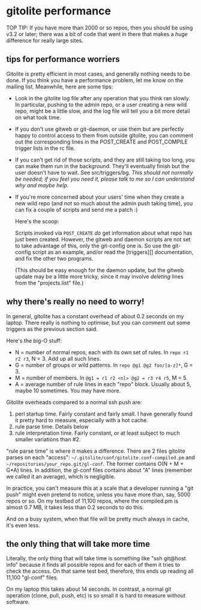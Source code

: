 # gitolite performance

TOP TIP: If you have more than 2000 or so repos, then you should be using v3.2
or later; there was a bit of code that went in there that makes a *huge*
difference for really large sites.

## tips for performance worriers

Gitolite is pretty efficient in most cases, and generally nothing needs to be
done.  If you think you have a performance problem, let me know on the mailing
list.  Meanwhile, here are some tips:

  * Look in the gitolite log file after any operation that you think ran
    slowly.  In particular, pushing to the admin repo, or a user creating a
    new wild repo, might be a little slow, and the log file will tell you a
    bit more detail on what took time.

  * If you don't use gitweb or git-daemon, or use them but are perfectly happy
    to control access to them from outside gitolite, you can comment out the
    corresponding lines in the POST\_CREATE and POST\_COMPILE trigger lists in
    the rc file.

  * If you can't get rid of those scripts, and they are still taking too long,
    you can make them run in the background.  They'll eventually finish but
    the user doesn't have to wait.  See src/triggers/bg.  *This should not
    normally be needed; if you feel you need it, please talk to me so I can
    understand why and maybe help*.

  * If you're more concerned about your users' time when they create a new
    wild repo (and not so much about the admin push taking time), you can fix
    a couple of scripts and send me a patch :)

    Here's the scoop:

    Scripts invoked via `POST_CREATE` *do* get information about what repo has
    just been created.  However, the gitweb and daemon scripts are not set to
    take advantage of this, only the git-config one is.  So use the git-config
    script as an example, and/or read the [triggers][] documentation, and fix
    the other two programs.

    (This should be easy enough for the daemon update, but the gitweb update
    may be a little more tricky, since it may involve *deleting* lines from
    the "projects.list" file.)

## why there's really no need to worry!

In general, gitolite has a constant overhead of about 0.2 seconds on my
laptop.  There really is nothing to optimise, but you can comment out some
triggers as the previous section said.

Here's the big-O stuff:

  * N = number of normal repos, each with its own set of rules.  In `repo r1
    r2 r3`, N = 3.  Add up all such lines.
  * G = number of groups or wild patterns.  In `repo @g1 @g2 foo/[a-z]*`, G =
    3.
  * M = number of members.  In `@g1 = r1 r2 <nl> @g2 = r3 r4 r5`, M = 5.
  * A = average number of rule lines in each "repo" block.  Usually about 5,
    maybe 10 sometimes.  You may have more.

Gitolite overheads compared to a normal ssh push are:

1.  perl startup time.  Fairly constant and fairly small.  I have generally
    found it pretty hard to measure, especially with a hot cache.
2.  rule parse time.  Details below
3.  rule interpretation time.  Fairly constant, or at least subject to much
    smaller variations than #2.

"rule parse time" is where it makes a difference.  There are 2 files gitolite
parses on each "access": `~/.gitolite/conf/gitolite.conf-compiled.pm` and
`~/repositories/your_repo.git/gl-conf`.  The former contains O(N + M + G*A)
lines.  In addition, the gl-conf files contains about "A" lines (remember we
called it an average), which is negligible.

In practice, you can't measure this at a scale that a developer running a "git
push" might even pretend to notice, unless you have more than, say, 5000 repos
or so.  On my testbed of 11,100 repos, where the compiled.pm is almost 0.7 MB,
it takes less than 0.2 seconds to do this.

And on a busy system, when that file will be pretty much always in cache, it's
even less.

## the only thing that will take more time

Literally, the only thing that will take time is something like "ssh git@host
info" because it finds all possible repos and for each of them it tries to
check the access.  On that same test bed, therefore, this ends up reading all
11,100 "gl-conf" files.

On my laptop this takes about 14 seconds.  In contrast, a normal git operation
(clone, pull, push, etc) is so small it is hard to measure without software.
